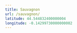 ```yaml
---
title: Sauvagnon
url: /sauvagnon/
latitude: 44.544832400000004
longitude: -0.14299730000000002
---
```

